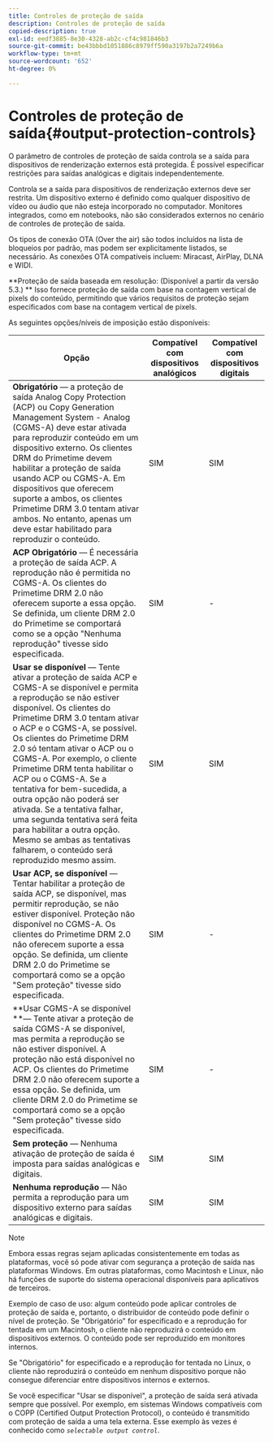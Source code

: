 ```yaml
---
title: Controles de proteção de saída
description: Controles de proteção de saída
copied-description: true
exl-id: eedf3885-8e30-4328-ab2c-cf4c981846b3
source-git-commit: be43bbbd1051886c8979ff590a3197b2a7249b6a
workflow-type: tm+mt
source-wordcount: '652'
ht-degree: 0%

---
```


# Controles de proteção de saída{#output-protection-controls}

O parâmetro de controles de proteção de saída controla se a saída para dispositivos de renderização externos está protegida. É possível especificar restrições para saídas analógicas e digitais independentemente.

Controla se a saída para dispositivos de renderização externos deve ser restrita. Um dispositivo externo é definido como qualquer dispositivo de vídeo ou áudio que não esteja incorporado no computador. Monitores integrados, como em notebooks, não são considerados externos no cenário de controles de proteção de saída.

Os tipos de conexão OTA (Over the air) são todos incluídos na lista de bloqueios por padrão, mas podem ser explicitamente listados, se necessário. As conexões OTA compatíveis incluem: Miracast, AirPlay, DLNA e WIDI.

**Proteção de saída baseada em resolução: (Disponível a partir da versão 5.3.) ** Isso fornece proteção de saída com base na contagem vertical de pixels do conteúdo, permitindo que vários requisitos de proteção sejam especificados com base na contagem vertical de pixels.

As seguintes opções/níveis de imposição estão disponíveis:

| Opção | Compatível com dispositivos analógicos | Compatível com dispositivos digitais |
|---|---|---|
| **Obrigatório** — a proteção de saída Analog Copy Protection (ACP) ou Copy Generation Management System - Analog (CGMS-A) deve estar ativada para reproduzir conteúdo em um dispositivo externo. Os clientes DRM do Primetime devem habilitar a proteção de saída usando ACP ou CGMS-A. Em dispositivos que oferecem suporte a ambos, os clientes Primetime DRM 3.0 tentam ativar ambos. No entanto, apenas um deve estar habilitado para reproduzir o conteúdo. | SIM | SIM |
| **ACP Obrigatório** — É necessária a proteção de saída ACP. A reprodução não é permitida no CGMS-A. Os clientes do Primetime DRM 2.0 não oferecem suporte a essa opção. Se definida, um cliente DRM 2.0 do Primetime se comportará como se a opção &quot;Nenhuma reprodução&quot; tivesse sido especificada. | SIM | - |
| **Usar se disponível** — Tente ativar a proteção de saída ACP e CGMS-A se disponível e permita a reprodução se não estiver disponível. Os clientes do Primetime DRM 3.0 tentam ativar o ACP e o CGMS-A, se possível. Os clientes do Primetime DRM 2.0 só tentam ativar o ACP ou o CGMS-A. Por exemplo, o cliente Primetime DRM tenta habilitar o ACP ou o CGMS-A. Se a tentativa for bem-sucedida, a outra opção não poderá ser ativada. Se a tentativa falhar, uma segunda tentativa será feita para habilitar a outra opção. Mesmo se ambas as tentativas falharem, o conteúdo será reproduzido mesmo assim. | SIM | SIM |
| **Usar ACP, se disponível** — Tentar habilitar a proteção de saída ACP, se disponível, mas permitir reprodução, se não estiver disponível. Proteção não disponível no CGMS-A. Os clientes do Primetime DRM 2.0 não oferecem suporte a essa opção. Se definida, um cliente DRM 2.0 do Primetime se comportará como se a opção &quot;Sem proteção&quot; tivesse sido especificada. | SIM | - |
| **Usar CGMS-A se disponível **— Tente ativar a proteção de saída CGMS-A se disponível, mas permita a reprodução se não estiver disponível. A proteção não está disponível no ACP. Os clientes do Primetime DRM 2.0 não oferecem suporte a essa opção. Se definida, um cliente DRM 2.0 do Primetime se comportará como se a opção &quot;Sem proteção&quot; tivesse sido especificada. | SIM | - |
| **Sem proteção** — Nenhuma ativação de proteção de saída é imposta para saídas analógicas e digitais. | SIM | SIM |
| **Nenhuma reprodução** — Não permita a reprodução para um dispositivo externo para saídas analógicas e digitais. | SIM | SIM |

>[!NOTE]
>
>Embora essas regras sejam aplicadas consistentemente em todas as plataformas, você só pode ativar com segurança a proteção de saída nas plataformas Windows. Em outras plataformas, como Macintosh e Linux, não há funções de suporte do sistema operacional disponíveis para aplicativos de terceiros.

Exemplo de caso de uso: algum conteúdo pode aplicar controles de proteção de saída e, portanto, o distribuidor de conteúdo pode definir o nível de proteção. Se &quot;Obrigatório&quot; for especificado e a reprodução for tentada em um Macintosh, o cliente não reproduzirá o conteúdo em dispositivos externos. O conteúdo pode ser reproduzido em monitores internos.

Se &quot;Obrigatório&quot; for especificado e a reprodução for tentada no Linux, o cliente não reproduzirá o conteúdo em nenhum dispositivo porque não consegue diferenciar entre dispositivos internos e externos.

Se você especificar &quot;Usar se disponível&quot;, a proteção de saída será ativada sempre que possível. Por exemplo, em sistemas Windows compatíveis com o COPP (Certified Output Protection Protocol), o conteúdo é transmitido com proteção de saída a uma tela externa. Esse exemplo às vezes é conhecido como *`selectable output control`*.

